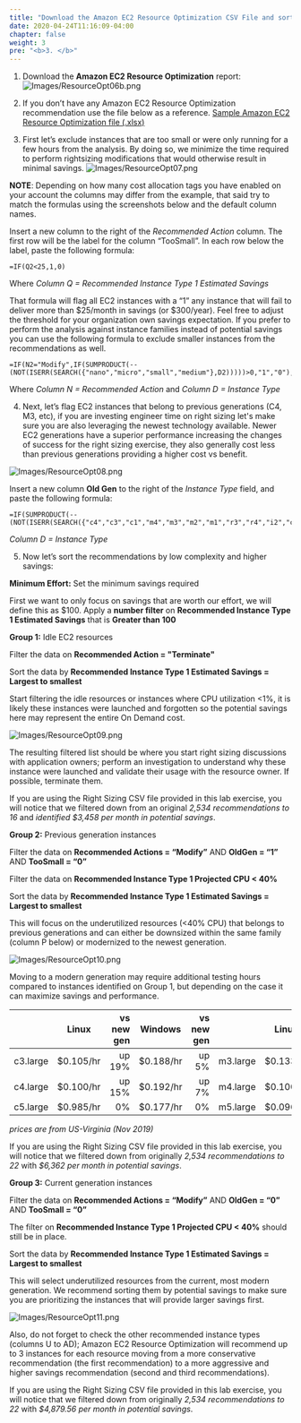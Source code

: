 ```yaml
---
title: "Download the Amazon EC2 Resource Optimization CSV File and sort it to find quick wins"
date: 2020-04-24T11:16:09-04:00
chapter: false
weight: 3
pre: "<b>3. </b>"
---
```


1. Download the **Amazon EC2 Resource Optimization** report:
![Images/ResourceOpt06b.png](/cost/100_aws_resource_optimization/Images/ResourceOpt06b.png)

2. If you don’t have any Amazon EC2 Resource Optimization recommendation use the file below as a reference.
[Sample Amazon EC2 Resource Optimization file (.xlsx)](/cost/100_aws_resource_optimization/code/ENT206-ec2-rightsizing-recommendations-sykang.xlsx)

3. First let’s exclude instances that are too small or were only running for a few hours from the analysis. By doing so, we minimize the time required to perform rightsizing modifications that would otherwise result in minimal savings.
![Images/ResourceOpt07.png](/cost/100_aws_resource_optimization/Images/ResourceOpt07.png)

**NOTE**: Depending on how many cost allocation tags you have enabled on your account the columns may differ from the example, that said try to match the formulas using the screenshots below and the default column names.

Insert a new column to the right of the *Recommended Action* column. The first row will be the label for the column “TooSmall”. In each row below the label, paste the following formula:
```
=IF(Q2<25,1,0)
```
Where *Column Q = Recommended Instance Type 1 Estimated Savings*

That formula will flag all EC2 instances with a “1” any instance that will fail to deliver more than $25/month in savings (or $300/year). Feel free to adjust the threshold for your organization own savings expectation. If you prefer to perform the analysis against instance families instead of potential savings you can use the following formula to exclude smaller instances from the recommendations as well.
```
=IF(N2="Modify",IF(SUMPRODUCT(--(NOT(ISERR(SEARCH({"nano","micro","small","medium"},D2)))))>0,"1","0"),"0")
```
Where *Column N = Recommended Action* and *Column D = Instance Type*

4. Next, let’s flag EC2 instances that belong to previous generations (C4, M3, etc), if you are investing engineer time on right sizing let's make sure you are also leveraging the newest technology available. Newer EC2 generations have a superior performance increasing the changes of success for the right sizing exercise, they also generally cost less than previous generations providing a higher cost vs benefit.

![Images/ResourceOpt08.png](/cost/100_aws_resource_optimization/Images/ResourceOpt08.png)

Insert a new column **Old Gen** to the right of the *Instance Type* field, and paste the following formula:
```
=IF(SUMPRODUCT(--(NOT(ISERR(SEARCH({"c4","c3","c1","m4","m3","m2","m1","r3","r4","i2","cr1","hs1","g2"},D2)))))>0,"1","0")
```
*Column D = Instance Type*

5. Now let’s sort the recommendations by low complexity and higher savings:

**Minimum Effort:** Set the minimum savings required

First we want to only focus on savings that are worth our effort, we will define this as $100. Apply a **number filter** on **Recommended Instance Type 1 Estimated Savings** that is **Greater than 100**

**Group 1:** Idle EC2 resources

Filter the data on **Recommended Action = "Terminate"**

Sort the data by **Recommended Instance Type 1 Estimated Savings = Largest to smallest**

Start filtering the idle resources or instances where CPU utilization <1%, it is likely these instances were launched and forgotten so the potential savings here may represent the entire On Demand cost.

![Images/ResourceOpt09.png](/cost/100_aws_resource_optimization/Images/ResourceOpt09.png)

The resulting filtered list should be where you start right sizing discussions with application owners; perform an investigation to understand why these instance were launched and validate their usage with the resource owner. If possible, terminate them.

If you are using the Right Sizing CSV file provided in this lab exercise, you will notice that we filtered down from an original *2,534 recommendations to 16* and *identified $3,458 per month in potential savings*.

**Group 2:** Previous generation instances

Filter the data on **Recommended Actions = “Modify”** AND **OldGen = “1”** AND **TooSmall = “0”**

Filter the data on **Recommended Instance Type 1 Projected CPU < 40%**

Sort the data by **Recommended Instance Type 1 Estimated Savings = Largest to smallest**

This will focus on the underutilized resources (<40% CPU) that belongs to previous generations and can either be downsized within the same family (column P below) or modernized to the newest generation.

![Images/ResourceOpt10.png](/cost/100_aws_resource_optimization/Images/ResourceOpt10.png)

Moving to a modern generation may require additional testing hours compared to instances identified on Group 1, but depending on the case it can maximize savings and performance.

|          | Linux     | vs new gen | Windows   | vs new gen |          | Linux     | vs new gen | Windows   | vs new gen |
| -------- |:---------:| ----------:|:---------:| ----------:| -------- |:---------:| ----------:|:---------:| ----------:|
| c3.large | $0.105/hr |     up 19% | $0.188/hr |      up 5% | m3.large | $0.133/hr |     up 27% | $0.259/hr |     up 27% |
| c4.large | $0.100/hr |     up 15% | $0.192/hr |      up 7% | m4.large | $0.100/hr |      up 4% | $0.192/hr |      up 2% |
| c5.large | $0.985/hr |         0% | $0.177/hr |         0% | m5.large | $0.096/hr |         0% | $0.188/hr |         0% |

*prices are from US-Virginia (Nov 2019)*

If you are using the Right Sizing CSV file provided in this lab exercise, you will notice that we filtered down from originally *2,534 recommendations to 22* with *$6,362 per month in potential savings*.

**Group 3:** Current generation instances

Filter the data on **Recommended Actions = “Modify”** AND **OldGen = “0”** AND **TooSmall = “0”**

The filter on **Recommended Instance Type 1 Projected CPU < 40%** should still be in place.

Sort the data by **Recommended Instance Type 1 Estimated Savings = Largest to smallest**

This will select underutilized resources from the current, most modern generation. We recommend sorting them by potential savings to make sure you are prioritizing the instances that will provide larger savings first.

![Images/ResourceOpt11.png](/cost/100_aws_resource_optimization/Images/ResourceOpt11.png)

Also, do not forget to check the other recommended instance types (columns U to AD); Amazon EC2 Resource Optimization will recommend up to 3 instances for each resource moving from a more conservative recommendation (the first recommendation) to a more aggressive and higher savings recommendation (second and third recommendations).

If you are using the Right Sizing CSV file provided in this lab exercise, you will notice that we filtered down from originally *2,534 recommendations to 22* with *$4,879.56 per month in potential savings*.

